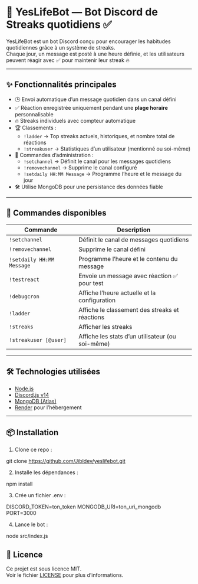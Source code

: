 # 📅 YesLifeBot — Bot Discord de Streaks quotidiens ✅

YesLifeBot est un bot Discord conçu pour encourager les habitudes quotidiennes grâce à un système de streaks.  
Chaque jour, un message est posté à une heure définie, et les utilisateurs peuvent réagir avec ✅ pour maintenir leur streak 🔥

---

## ✨ Fonctionnalités principales

- 🕒 Envoi automatique d’un message quotidien dans un canal défini
- ✅ Réaction enregistrée uniquement pendant une **plage horaire** personnalisable
- 🔥 Streaks individuels avec compteur automatique
- 🏆 Classements :
  - `!ladder` → Top streaks actuels, historiques, et nombre total de réactions
  - `!streakuser` → Statistiques d’un utilisateur (mentionné ou soi-même)
- 🔧 Commandes d’administration :
  - `!setchannel` → Définit le canal pour les messages quotidiens
  - `!removechannel` → Supprime le canal configuré
  - `!setdaily HH:MM Message` → Programme l’heure et le message du jour
- 🛠️ Utilise MongoDB pour une persistance des données fiable

---

## 🚀 Commandes disponibles

| Commande                  | Description                                      |
| ------------------------- | ------------------------------------------------ |
| `!setchannel`             | Définit le canal de messages quotidiens          |
| `!removechannel`          | Supprime le canal défini                         |
| `!setdaily HH:MM Message` | Programme l’heure et le contenu du message       |
| `!testreact`              | Envoie un message avec réaction ✅ pour test     |
| `!debugcron`              | Affiche l’heure actuelle et la configuration     |
| `!ladder`                 | Affiche le classement des streaks et réactions   |
| `!streaks`                | Afficher les streaks                             |
| `!streakuser [@user]`     | Affiche les stats d’un utilisateur (ou soi-même) |

---

## 🛠️ Technologies utilisées

- [Node.js](https://nodejs.org/)
- [Discord.js v14](https://discord.js.org/)
- [MongoDB (Atlas)](https://www.mongodb.com/)
- [Render](https://render.com/) pour l’hébergement

---

## 📦 Installation

1. Clone ce repo :

git clone https://github.com/Jibldev/yeslifebot.git

2. Installe les dépendances :

npm install

3. Crée un fichier .env :

DISCORD_TOKEN=ton_token
MONGODB_URI=ton_uri_mongodb
PORT=3000

4. Lance le bot :

node src/index.js

## 📄 Licence

Ce projet est sous licence MIT.  
Voir le fichier [LICENSE](./LICENSE) pour plus d’informations.
